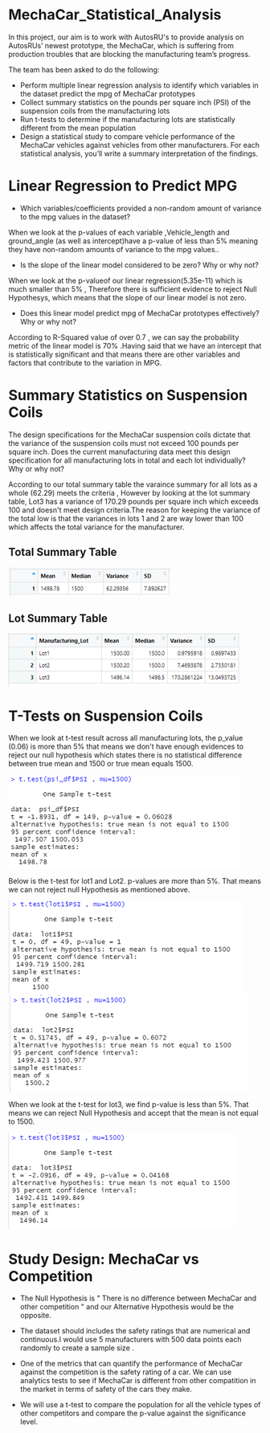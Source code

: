 # MechaCar_Statistical_Analysis
In this project, our aim is to work with AutosRU's to provide analysis on AutosRUs’ newest prototype, the MechaCar, which is suffering from production troubles that are blocking the manufacturing team’s progress.

The team has been asked to do the following:
- Perform multiple linear regression analysis to identify which variables in the dataset predict the mpg of MechaCar prototypes
- Collect summary statistics on the pounds per square inch (PSI) of the suspension coils from the manufacturing lots
- Run t-tests to determine if the manufacturing lots are statistically different from the mean population
- Design a statistical study to compare vehicle performance of the MechaCar vehicles against vehicles from other manufacturers. For each statistical analysis, you’ll write a summary interpretation of the findings.

# Linear Regression to Predict MPG
- Which variables/coefficients provided a non-random amount of variance to the mpg values in the dataset?

When we look at the p-values of each variable ,Vehicle_length and ground_angle (as well as intercept)have a p-value of less than 5% meaning they have non-random amounts of variance to the mpg values..

- Is the slope of the linear model considered to be zero? Why or why not?

When we look at the p-valueof our linear regression(5.35e-11) which is much smaller than 5% , Therefore there is sufficient evidence to reject Null Hypothesys, which means that the slope of our linear model is not zero.

- Does this linear model predict mpg of MechaCar prototypes effectively? Why or why not?

According to R-Squared value of over 0.7 , we can say the probability metric of the linear model is 70% .Having said that we have an intercept that is statistically significant and that means there are other variables and factors that contribute to the variation in MPG.

# Summary Statistics on Suspension Coils
The design specifications for the MechaCar suspension coils dictate that the variance of the suspension coils must not exceed 100 pounds per square inch. Does the current manufacturing data meet this design specification for all manufacturing lots in total and each lot individually? Why or why not?

According to our total summary table the varaince summary for all lots as a whole (62.29) meets the criteria , However by looking at the lot summary table, Lot3 has a variance of 170.29 pounds per square inch which exceeds 100 and doesn't meet design criteria.The reason for keeping the variance of the total low is that the variances in lots 1 and 2 are way lower than 100 which affects the total variance for the manufacturer.

## Total Summary Table
![Image](https://github.com/faridah-m/MechaCar_Statistical_Analysis/blob/main/total_summary.png)

## Lot Summary Table
![Image](https://github.com/faridah-m/MechaCar_Statistical_Analysis/blob/main/lot_summary.png)

# T-Tests on Suspension Coils
When we look at t-test result across all manufacturing lots, the p_value (0.06) is more than 5% that means we don't have enough evidences to reject our null hypothesis which states there is no statistical difference between true mean and 1500 or true mean equals 1500.

![Image](https://github.com/faridah-m/MechaCar_Statistical_Analysis/blob/main/t_test_for_all.png)

Below is the t-test for lot1 and Lot2. p-values are more than 5%. That means we can not reject null Hypothesis as mentioned above.

![Image](https://github.com/faridah-m/MechaCar_Statistical_Analysis/blob/main/t_test_for_lot1.png)
![Image](https://github.com/faridah-m/MechaCar_Statistical_Analysis/blob/main/t_test_for_lot2.png)

When we look at the t-test for lot3, we find p-value is less than 5%. That means we can reject Null Hypothesis and accept that the mean is not equal to 1500.

![Image](https://github.com/faridah-m/MechaCar_Statistical_Analysis/blob/main/t_test_for_lot3.png)

# Study Design: MechaCar vs Competition
- The Null Hypothesis is " There is no difference between MechaCar and other competition " and our Alternative Hypothesis would be the opposite.

- The dataset should includes the safety ratings that are numerical and continuous.I would use 5 manufacturers with 500 data points each randomly to create a sample size .

- One of the metrics that can quantify the performance of MechaCar against the competition is the safety rating of a car. We can use analytics tests to see if MechaCar is different from other compatition in the market in terms of safety of the cars they make.

- We will use a t-test to compare the population for all the vehicle types of other competitors and compare the p-value against the significance level.
